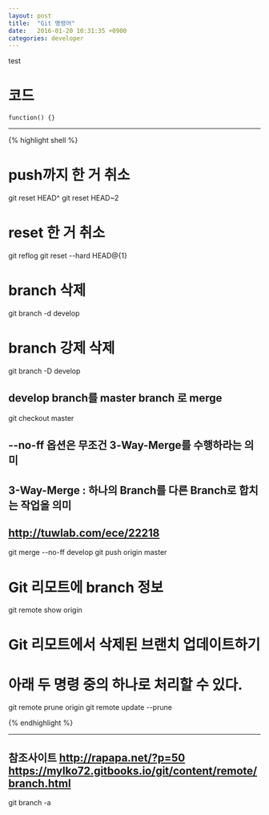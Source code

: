 ```yaml
---
layout: post
title:  "Git 명령어"
date:   2016-01-20 10:31:35 +0900
categories: developer
---
```

test
<!--more-->
# 코드

```
function() {}
```

---

{% highlight shell %}

# push까지 한 거 취소
git reset HEAD^
git reset HEAD~2

# reset 한 거 취소
git reflog
git reset --hard HEAD@{1}

# branch 삭제 
git branch -d develop

# branch 강제 삭제
git branch -D develop

## develop branch를 master branch 로 merge
git checkout master

## --no-ff 옵션은 무조건 3-Way-Merge를 수행하라는 의미
## 3-Way-Merge : 하나의 Branch를 다른 Branch로 합치는 작업을 의미
## http://tuwlab.com/ece/22218
git merge --no-ff develop
git push origin master

# Git 리모트에 branch 정보 
git remote show origin

# Git 리모트에서 삭제된 브랜치 업데이트하기
# 아래 두 명령 중의 하나로 처리할 수 있다.
git remote prune origin
git remote update --prune

{% endhighlight %}


---
참조사이트 
http://rapapa.net/?p=50
https://mylko72.gitbooks.io/git/content/remote/branch.html
---
git branch -a
